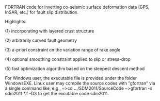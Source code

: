 FORTRAN code for inverting co-seismic surface deformation data (GPS, InSAR, etc.) for fault slip distribution.

Highlights:

(1) incorporating with layered crust structure

(2) arbitrarily curved fault geometry

(3) a-priori constraint on the variation range of rake angle

(4) optional smoothing constraint applied to slip or stress-drop

(5) fast optimization algorithm based on the steepest descent method 

For Windows user, the executable file is provided under the folder WindowsEXE. Linux user may compile the source codes with "gfortran" via a single command like, e.g.,
~>cd .../SDM2011/SourceCode
~>gfortran -o sdm2011 *.f -O3
to get the excutable code sdm2011.

